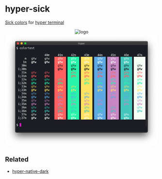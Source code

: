# hyper-sick

[Sick colors](https://github.com/pablopunk/sick-colors) for [hyper terminal](https://hyper.is)

<p align="center">
  <img src="https://assets.zeit.co/image/upload/v1549723846/repositories/hyper/hyper-3-repo-banner.png" alt="logo">
  <br>
  <img src="https://github.com/pablopunk/art/raw/master/sick-colors/terminal.png" alt="screenshot">
</p>

## Related

- [hyper-native-dark](https://github.com/pablopunk/hyper-native-dark)
